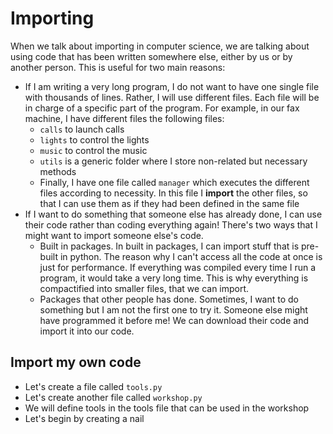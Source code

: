 # Importing
When we talk about importing in computer science, we are talking about using code that has been written somewhere else, either by us or by another person. This is useful for two main reasons:
- If I am writing a very long program, I do not want to have one single file with thousands of lines. Rather, I will use different files. Each file will be in charge of a specific part of the program. For example, in our fax machine, I have different files the following files:
    - `calls` to launch calls
    - `lights` to control the lights
    - `music` to control the music
    - `utils` is a generic folder where I store non-related but necessary methods
    - Finally, I have one file called `manager` which executes the different files according to necessity. In this file I **import** the other files, so that I can use them as if they had been defined in the same file
- If I want to do something that someone else has already done, I can use their code rather than coding everything again! There's two ways that I might want to import someone else's code.
  - Built in packages. In built in packages, I can import stuff that is pre-built in python. The reason why I can't access all the code at once is just for performance. If everything was compiled every time I run a program, it would take a very long time. This is why everything is compactified into smaller files, that we can import.
  - Packages that other people has done. Sometimes, I want to do something but I am not the first one to try it. Someone else might have programmed it before me! We can download their code and import it into our code.

## Import my own code
- Let's create a file called `tools.py`
- Let's create another file called `workshop.py`
- We will define tools in the tools file that can be used in the workshop
- Let's begin by creating a nail
```python

```